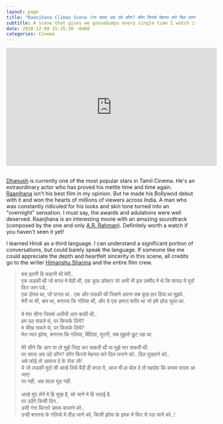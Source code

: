 ```yaml
---
layout: page
title: "Raanjhana Climax Scene (पर साला अब उठे कौन? कौन फिरसे मेहनत करे दिल लगाने को.. दिल तुडवाने को..)"
subtitle: A scene that gives me goosebumps every single time I watch it
date: 2018-12-09 15:35:30 -0400
categories: Cinema
---
```


<center>
    <iframe width="560" height="315" src="https://www.youtube.com/embed/SJkbDQss8bM" frameborder="0" allow="accelerometer; autoplay; encrypted-media; gyroscope; picture-in-picture" allowfullscreen></iframe>
</center>

<br>

[Dhanush](https://en.wikipedia.org/wiki/Dhanush) is currently one of the most popular stars in Tamil Cinema. He's an extraordinary actor who has proved his mettle time and time again. [Raanjhana](https://en.wikipedia.org/wiki/Raanjhanaa) isn't his best film in my opinion. But he made his Bollywod debut with it and won the hearts of millions of viewers across India. A man who was constantly ridiculed for his looks and skin tone turned into an "overnight" sensation. I must say, the awards and adulations were well deserved. Raanjhana is an interesting movie with an amazing soundtrack (composed by the one and only [A.R. Rahman](https://en.wikipedia.org/wiki/A._R._Rahman)). Definitely worth a watch if you haven't seen it yet! 

I learned Hindi as a third language. I can understand a significant portion of conversations, but could barely speak the language. If someone like me could appreciate the depth and heartfelt sincerity in this scene, all credits go to the writer [Himanshu Sharma](https://en.wikipedia.org/wiki/Himanshu_Sharma) and the entire film crew.

<blockquote> 
    बस इतनी हि कहानी थी मेरी.. <br>
    एक लडकी थी जो बगल मे बैठी थी, एक कुछ डॉक्टर जो अभी भी इस उम्मीद मे थे कि शायद ये मुर्दा फिर जाग पडे.. <br>
    एक दोस्त था, जो पागल था.. एक और लडकी थी जिसने अपना सब कुछ हार दिया था मुझपे.. <br>
    मेरी मा थी, बाप था, बनारस कि गलिया थी, और ये एक हमारा शरीर था जो हमे छोड चुका था. <br>
    <br>
    ये मेरा सीना जिसमे अभीभी आग बाकी थी.. <br>
    हम उठ सकते थे, पर किसके लिये? <br>
    म चीख सकते थे, पर किसके लिये? <br>
    मेरा प्यार झोया, बनारस कि गलिया, बिंदिया, मुरारी, सब मुझसे छूट रहा था. <br>
    <br>
    मेरे सीने कि आग या तो मुझे जिंदा कर सकती थी या मुझे मार सकती थी. <br>
    पर साला अब उठे कौन? कौन फिरसे मेहनत करे दिल लगाने को.. दिल तुडवाने को.. <br>
    अबे कोई तो आवाज दे के रोक लो! <br>
    ये जो लडकी मुर्दा सी आखे लिये बैठी ही बगल मे, आज भी हा बोल दे तो महादेव कि कसम वापस आ जाए! <br>
    पर नही, अब साला मूड नही. <br>
    <br>
    आखे मुंद लेने मे हि सुख है, सो जाने मे हि भलाई है. <br>
    पर उठेंगे किसी दिन.. <br>
    उसी गंगा किनारे डमरू बाजाने को.. <br>
    उन्ही बनारस के गलियो मे दौड जाने को, किसी झोया के इश्क मे फिर से पड जाने को..! <br>
</blockquote>

